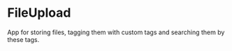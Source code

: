 # FileUpload
App for storing files, tagging them with custom tags and searching them by these tags.
